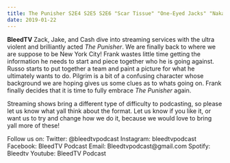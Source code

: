 ```yaml
---
title: The Punisher S2E4 S2E5 S2E6 "Scar Tissue" "One-Eyed Jacks" "Nakazat" by Netflix 
date: 2019-01-22
---
```


<p><strong>BleedTV</strong> Zack, Jake, and Cash dive into streaming services with the ultra violent and brilliantly acted <em>The Punisher</em>. We are finally back to where we are suppose to be New York City! Frank wastes little time getting the information he needs to start and piece together who he is going against. Russo starts to put together a team and paint a picture for what he ultimately wants to do. Pilgrim is a bit of a confusing character whose background we are hoping gives us some clues as to whats going on. Frank finally decides that it is time to fully embrace <em>The Punisher </em>again.</p>
<p>Streaming shows bring a different type of difficulty to podcasting, so please let us know what yall think about the format. Let us know if you like it, or want us to try and change how we do it, because we would love to bring yall more of these!</p>
<p>Follow us on: Twitter: @bleedtvpodcast Instagram: bleedtvpodcast Facebook: BleedTV Podcast Email: Bleedtvpodcast@gmail.com Spotify: Bleedtv Youtube: BleedTV Podcast</p>